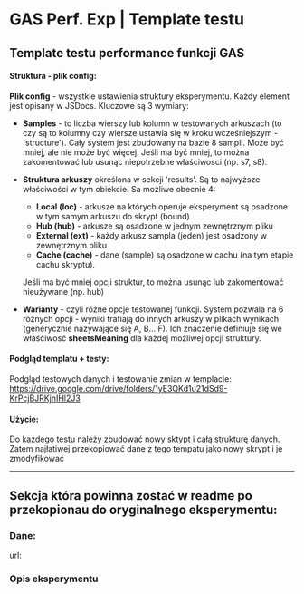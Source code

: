 # GAS Perf. Exp | Template testu
## Template testu performance funkcji GAS

#### Struktura - plik config:
**Plik config** - wszystkie ustawienia struktury eksperymentu. Każdy element jest opisany w JSDocs. Kluczowe są 3 wymiary:

- **Samples** - to liczba wierszy lub kolumn w testowanych arkuszach (to czy są to kolumny czy wiersze ustawia się w kroku wcześniejszym - 'structure'). Cały system jest zbudowany na bazie 8 sampli. Może być mniej, ale nie może być więcej. Jeśli ma być mniej, to można zakomentować lub usunąc niepotrzebne właściwosci (np. s7, s8).

- **Struktura arkuszy** określona w sekcji 'results'. Są to najwyższe właściwości w tym obiekcie. Sa możliwe obecnie 4:
	- **Local (loc)** - arkusze na których operuje eksperyment są osadzone w tym samym arkuszu do skrypt (bound)
	- **Hub (hub)** - arkusze są osadzone w jednym zewnętrznym pliku
	- **External (ext)** - każdy arkusz sampla (jeden) jest osadzony w zewnętrznym pliku
	- **Cache (cache)** - dane (sample) są osadzone w cachu (na tym etapie cachu skryptu).

	Jeśli ma być mniej opcji struktur, to można usunąc lub zakomentować nieużywane (np. hub)

- **Warianty** - czyli różne opcje testowanej funkcji. System pozwala na 6 różnych opcji - wyniki trafiają do innych arkuszy w plikach wynikach (generycznie nazywające się A, B... F). Ich znaczenie definiuje się we właściwosć **sheetsMeaning** dla każdej możliwej opcji struktury.

#### Podgląd templatu + testy:
Podgląd testowych danych i testowanie zmian w templacie: https://drive.google.com/drive/folders/1yE3QKd1u21dSd9-KrPcjBJRKjnIHl2J3

#### Użycie:
Do każdego testu należy zbudować nowy sktypt i całą strukturę danych. Zatem najłatiwej przekopiować dane z tego tempatu jako nowy skrypt i je zmodyfikować

*****************
## Sekcja która powinna zostać w readme po przekopionau do oryginalnego eksperymentu:

### Dane:
url:

### Opis eksperymentu
